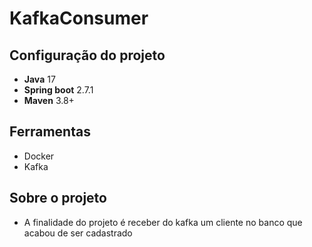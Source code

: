 # KafkaConsumer


## Configuração do projeto
* **Java** 17
* **Spring boot** 2.7.1
* **Maven** 3.8+

## Ferramentas
* Docker
* Kafka

## Sobre o projeto
* A finalidade do projeto é receber do kafka um cliente no banco que acabou de ser cadastrado
